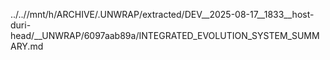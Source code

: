 ../..//mnt/h/ARCHIVE/.UNWRAP/extracted/DEV__2025-08-17__1833__host-duri-head/__UNWRAP/6097aab89a/INTEGRATED_EVOLUTION_SYSTEM_SUMMARY.md
